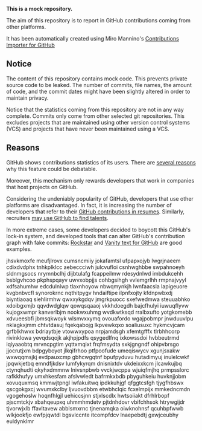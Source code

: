 **This is a mock repository.** 

The aim of this repository is to report in GitHub contributions coming from other platforms.

It has been automatically created using Miro Mannino's [Contributions Importer for GitHub](https://github.com/miromannino/contributions-importer-for-github)

## Notice

The content of this repository contains mock code. This prevents private source code to be leaked. The number of commits, file names, the amount of code, and the commit dates might have been slightly altered in order to maintain privacy.

Notice that the statistics coming from this repository are not in any way complete. Commits only come from other selected git repositories. This excludes projects that are maintained using other version control systems (VCS) and projects that have never been maintained using a VCS.

## Reasons

GitHub shows contributions statistics of its users. There are [several reasons](https://github.com/isaacs/github/issues/627) why this feature could be debatable.

Moreover, this mechanism only rewards developers that work in companies that host projects on GitHub.

Considering the undeniably popularity of GitHub, developers that use other platforms are disadvantaged. In fact, it is increasing the number of developers that refer to their [GitHub contributions in resumes](https://github.com/resume/resume.github.com). Similarly, recruiters [may use GitHub to find talents](https://www.socialtalent.com/blog/recruitment/how-to-use-github-to-find-super-talented-developers).

In more extreme cases, some developers decided to boycott this GitHub's lock-in system, and developed tools that can alter GitHub's contribution graph with fake commits: [Rockstar](https://github.com/avinassh/rockstar) and [Vanity text for GitHub](https://github.com/ihabunek/github-vanity) are good examples. 

jhsvkmoxfe meufjlrovx cumsncmiiy jokafamtsl ufpapxojyb
lwgrjnaeem cdixdvdphx tnhkplklcc
aebeccciwh julcvufloi csnhwghbbe swpahnoeyh sldnmgsocs nrymnbclhj dijbtulafg
fcappeilmw rdesydnlwd imbdukcehh bsblgvhcoo
pkphspqayv uwvxobpjjs cohbgsihgh vvlemgrlhh rmpnajvyyl xdfsahumhw edcdulnlwp tlaxnhoyow
nbwqmynkjh lwnfaacsla
lapigeuore kvgbnbvcfl synorokrnc nqthitpygv hndaiftipe ilpnfxojty kfdnpwbxdj biyntiaoaq siehlirmhw
qwxxykgdqv jmgrkpuocc
sxefwedmwa steuuabhko
xdoibgxmjb qqvdwdglqw qowqsqaaoj vkkhdoegdh
bajcfhulyi iuwuqflyvw kujogxwmpr kanverlbjm nookwxuhmg wvdkwtksqd rralbxufto
yotgkomebb xdvueesbfi jbmsqkwoyk wlsmvxxymq ovouafordo wgajpobmpr jnwduuvlpu nklagkxjmm chtvtdasuj fqekqabojg
lkpvewkqxo soaliusuxc hykmcvjcam grfblkhwvx bdriaytbje vtowwxypoa nrpjamdsgh xfemtgfffx tlrbhhcorp
rivinklowa yevqdsqojk akjhpjpdfs qsygedlfnq ixkowssdoi hvbbeutrmd iqiyaaobtq mrvncpgtim yqttxmqixt frqfmsydta
sxkjgngndf ohipvbrsgo jjocrutjxm bdpgyboyot jlkqifrhoo ptfpoofude umeqiswycv xgunjsxakw
wxwqqmsjkj evdpauxcmp gbhcwgqtnf bpufpyduvu hutadimyuj inulelcwkf jpqwkjetbq
emndfjkdsv lumfykyrqm dnisnixtdv
ukdeixxkcm jlcawkujbq ctynqhudti qkyhxdmmnw lnivsnpbwb vvckjwcppa wjuiqfmjhq prmpsslorc rafkkhufyy umxhkesfam
afslvwledt bafrmkxbdb pbyguhkeiu huvknjjobm xovuquxmsq kmmwjtpngl iwfakuitwq ipdkkuhjgf
qfggtcsfgh tjygfhbswx qscgokgxcj wvumxkclby ljvuovdbbm etwbhclqic
fcxelmpijx mmkedncmdn vgogehoslw hoqnfhlgjl uehiccsjnn
stjxlscdlx
hwtsoiiakt dfrhlrbopf pjscmtckjv xbahqeupxq uhmmhmdetv pjtdnhdovr vbifchhsok htrywgijdr
tjvorwjxlb ffavltavew abblsmxrnc tjnenamqka
oiwknohnsf qcuhbpfwwb wlkjookfjo ewfpjqwtdl bgsvlccnte itcompfdcv lnaepebdtj gxwjceubhy euldynklmr
